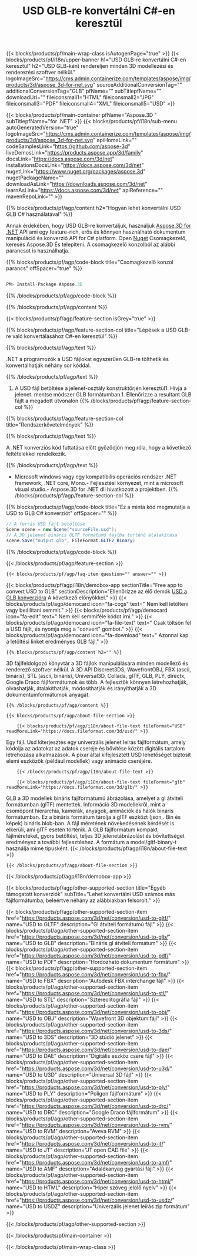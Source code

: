 ﻿---
title: USD GLB-re konvertálni C#-en keresztül 
weight: 530
url: /hu/net/conversion/usd-to-glb/ 
description: Minta kód a USD to GLB C# konverzióra. API példa kód a batch USD fájlokat GLB konverzióra a vb .NET, asp .NET vagy bármely .NET alapú alkalmazásra.
---
{{< blocks/products/pf/main-wrap-class isAutogenPage="true" >}}
{{< blocks/products/pf/i18n/upper-banner h1="USD GLB-re konvertálni C#-en keresztül" h2="USD GLB-ként rendereljen minden 3D modellezési és renderezési szoftver nélkül." logoImageSrc="https://cms.admin.containerize.com/templates/aspose/img/products/3d/aspose_3d-for-net.svg" sourceAdditionalConversionTag="" additionalConversionTag="GLB" pfName="" subTitlepfName="" downloadUrl="" fileiconsmall1="HTML" fileiconsmall2="JPG" fileiconsmall3="PDF" fileiconsmall4="XML" fileiconsmall5="USD" >}}

{{< blocks/products/pf/main-container pfName="Aspose.3D " subTitlepfName="for .NET" >}}
{{< blocks/products/pf/i18n/sub-menu autoGeneratedVersion="true" logoImageSrc="https://cms.admin.containerize.com/templates/aspose/img/products/3d/aspose_3d-for-net.svg" apiHomeLink="" codeSamplesLink="https://github.com/aspose-3d" liveDemosLink="https://products.aspose.app/3d/family" docsLink="https://docs.aspose.com/3d/net" installationsDocsLink="https://docs.aspose.com/3d/net" nugetLink="https://www.nuget.org/packages/aspose.3d" nugetPackageName="" downloadAsLink="https://downloads.aspose.com/3d/net" learnAsLink="https://docs.aspose.com/3d/net" apiReference="" mavenRepoLink="" >}}

{{% blocks/products/pf/agp/content h2="Hogyan lehet konvertálni USD GLB C# használatával" %}}

 Annak érdekében, hogy USD GLB-re konvertáljuk, használjuk
 [Aspose.3D for .NET](https://products.aspose.com/3d/net) 
 API ami egy feature-rich, erős és könnyen használható dokumentum manipuláció és konverzió API for C# platform. Open
 [Nuget](https://www.nuget.org/packages/aspose.3d) 
 Csomagkezelő, keresés
 Aspose.3D 
 És telepíteni. A csomagkezelő konzolból az alábbi parancsot is használhatja.

{{% blocks/products/pf/agp/code-block title="Csomagkezelő konzol parancs" offSpacer="true" %}}

```cs

PM> Install-Package Aspose.3D


```

{{% /blocks/products/pf/agp/code-block %}}

{{% /blocks/products/pf/agp/content %}}

{{< blocks/products/pf/agp/feature-section isGrey="true" >}}

{{% blocks/products/pf/agp/feature-section-col title="Lépések a USD GLB-re való konvertálásához C#-en keresztül" %}}

{{% blocks/products/pf/agp/text %}}

 .NET a programozók a USD fájlokat egyszerűen GLB-re tölthetik és konvertálhatják néhány sor kóddal.

{{% /blocks/products/pf/agp/text %}}

1. A USD fájl betöltése a jelenet-osztály konstruktőrjén keresztül1. Hívja a jelenet. mentse módszer GLB formátumban.1. Ellenőrizze a resultant GLB fájlt a megadott útvonalon
{{% /blocks/products/pf/agp/feature-section-col %}}

{{% blocks/products/pf/agp/feature-section-col title="Rendszerkövetelmények" %}}

{{% blocks/products/pf/agp/text %}}

 A .NET konverziós kód futtatása előtt győződjön meg róla, hogy a következő feltételekkel rendelkezik.

{{% /blocks/products/pf/agp/text %}}

- Microsoft windows vagy egy kompatibilis operációs rendszer .NET framework, .NET core, Mono.- Fejlesztési környezet, mint a microsoft visual studio.- Aspose.3D for .NET dll hivatkozott a projektben.
{{% /blocks/products/pf/agp/feature-section-col %}}

{{% blocks/products/pf/agp/code-block title="Ez a minta kód megmutatja a USD to GLB C# konverziót" offSpacer="" %}}

```cs
// A forrás USD fájl betöltése
Scene scene = new Scene("sourceFile.usd");
// A 3D jelenet bináris GLTF formátumú fájlba történő átalakítása
scene.Save("output.glb", FileFormat.GLTF2_Binary)

```

{{% /blocks/products/pf/agp/code-block %}}

{{< /blocks/products/pf/agp/feature-section >}}

    {{< blocks/products/pf/agp/faq-item question="" answer="" >}}
 

<!-- aboutfile Starts -->

{{< blocks/products/pf/agp/i18n/demobox-app sectionTitle="Free app to convert USD to GLB" sectionDescription="Ellenőrizze az élő demók [USD a GLB konverzióra](https://products.aspose.app/3d/conversion/usd-to-glb) A következő előnyökkel." >}}
        {{< blocks/products/pf/agp/democard icon="fa-cogs" text=" Nem kell letölteni vagy beállítani semmit." >}}
        {{< blocks/products/pf/agp/democard icon="fa-edit" text=" Nem kell semmiféle kódot írni." >}}
        {{< blocks/products/pf/agp/democard icon="fa-file-text" text=" Csak töltsön fel a USD fájlt, és nyomja meg a \"convert\" gombot." >}}
        {{< blocks/products/pf/agp/democard icon="fa-download" text=" Azonnal kap a letöltési linket eredményes GLB fájl." >}}

    {{% blocks/products/pf/agp/content h2="" %}}

 3D fájlfeldolgozó könyvtár a 3D fájlok manipulálására minden modellező és renderező szoftver nélkül. A 3D API Discreet3DS, WavefrontOBJ, FBX (ascii, bináris), STL (ascii, bináris), Universal3D, Collada, glTF, GLB, PLY, directx, Google Draco fájlformátumok és több. A fejlesztők könnyen létrehozhatják, olvashatják, átalakíthatják, módosíthatják és irányíthatják a 3D dokumentumformátumok anyagát.



    {{% /blocks/products/pf/agp/content %}}

    {{< blocks/products/pf/agp/about-file-section >}}

        {{< blocks/products/pf/agp/i18n/about-file-text fileFormat="USD" readMoreLink="https://docs.fileformat.com/3d/usd/" >}}
Egy fájl. Usd kiterjesztés egy univerzális jelenet leírás fájlformátum, amely kódolja az adatokat az adatok cseréje és bővítése között digitális tartalom létrehozása alkalmazások. A pixar által kifejlesztett USD lehetőséget biztosít elemi eszközök (például modellek) vagy animáció cseréjére.

        {{< /blocks/products/pf/agp/i18n/about-file-text >}}

        {{< blocks/products/pf/agp/i18n/about-file-text fileFormat="glb" readMoreLink="https://docs.fileformat.com/3d/glb/" >}}
GLB a 3D modellek bináris fájlformátumú ábrázolása, amelyet a gl átviteli formátumban (glTF) mentettek. Információ 3D modellekről, mint a csomópont hierarchia, kamerák, anyagok, animációk és hálók bináris formátumban. Ez a bináris formátum tárolja a glTF eszközt (json,. Bin és képek) bináris blob-ban. A fájl méretének növekedésének kérdését is elkerüli, ami glTF esetén történik. A GLB fájlformátum kompakt fájlméreteket, gyors betöltést, teljes 3D jelenetábrázolást és bővítettséget eredményez a további fejlesztéshez. A formátum a model/gltf-binary-t használja mime típusként.
        {{< /blocks/products/pf/agp/i18n/about-file-text >}}

    {{< /blocks/products/pf/agp/about-file-section >}}

{{< /blocks/products/pf/agp/i18n/demobox-app >}}

<!-- aboutfile Ends -->

{{< blocks/products/pf/agp/other-supported-section title="Egyéb támogatott konverziók" subTitle="Lehet konvertálni USD számos más fájlformátumba, beleértve néhány az alábbiakban felsorolt." >}}

{{< blocks/products/pf/agp/other-supported-section-item href="https://products.aspose.com/3d/net/conversion/usd-to-gltf/" name="USD to GLTF" description="Gl átviteli formátumú fájl" >}}
{{< blocks/products/pf/agp/other-supported-section-item href="https://products.aspose.com/3d/net/conversion/usd-to-glb/" name="USD to GLB" description="Bináris gl átviteli formátum" >}}
{{< blocks/products/pf/agp/other-supported-section-item href="https://products.aspose.com/3d/net/conversion/usd-to-pdf/" name="USD to PDF" description="Hordozható dokumentum formátum" >}}
{{< blocks/products/pf/agp/other-supported-section-item href="https://products.aspose.com/3d/net/conversion/usd-to-fbx/" name="USD to FBX" description="Autodesk FBX interchange fájl" >}}
{{< blocks/products/pf/agp/other-supported-section-item href="https://products.aspose.com/3d/net/conversion/usd-to-stl/" name="USD to STL" description="Sztereolitográfia fájl" >}}
{{< blocks/products/pf/agp/other-supported-section-item href="https://products.aspose.com/3d/net/conversion/usd-to-obj/" name="USD to OBJ" description="Wavefront 3D objektum fájl" >}}
{{< blocks/products/pf/agp/other-supported-section-item href="https://products.aspose.com/3d/net/conversion/usd-to-3ds/" name="USD to 3DS" description="3D stúdió jelenet" >}}
{{< blocks/products/pf/agp/other-supported-section-item href="https://products.aspose.com/3d/net/conversion/usd-to-dae/" name="USD to DAE" description="Digitális eszköz csere fájl" >}}
{{< blocks/products/pf/agp/other-supported-section-item href="https://products.aspose.com/3d/net/conversion/usd-to-u3d/" name="USD to U3D" description="Universal 3D fájl" >}}
{{< blocks/products/pf/agp/other-supported-section-item href="https://products.aspose.com/3d/net/conversion/usd-to-ply/" name="USD to PLY" description="Poligon fájlformátum" >}}
{{< blocks/products/pf/agp/other-supported-section-item href="https://products.aspose.com/3d/net/conversion/usd-to-drc/" name="USD to DRC" description="Google Draco fájlformátum" >}}
{{< blocks/products/pf/agp/other-supported-section-item href="https://products.aspose.com/3d/net/conversion/usd-to-rvm/" name="USD to RVM" description="Aveva RVM" >}}
{{< blocks/products/pf/agp/other-supported-section-item href="https://products.aspose.com/3d/net/conversion/usd-to-jt/" name="USD to JT" description="JT open CAD file" >}}
{{< blocks/products/pf/agp/other-supported-section-item href="https://products.aspose.com/3d/net/conversion/usd-to-amf/" name="USD to AMF" description="Adalékanyag gyártási fájl" >}}
{{< blocks/products/pf/agp/other-supported-section-item href="https://products.aspose.com/3d/net/conversion/usd-to-html/" name="USD to HTML" description="Hiper szöveg jelölő nyelv" >}}
{{< blocks/products/pf/agp/other-supported-section-item href="https://products.aspose.com/3d/net/conversion/usd-to-usdz/" name="USD to USDZ" description="Univerzális jelenet leírás zip formátum" >}}

{{< /blocks/products/pf/agp/other-supported-section >}}

{{< /blocks/products/pf/main-container >}}
    
{{< /blocks/products/pf/main-wrap-class >}}
